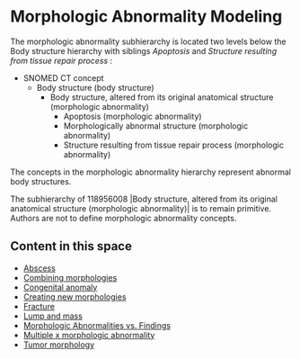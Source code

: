 # Morphologic Abnormality Modeling

The morphologic abnormality subhierarchy is located two levels below the Body structure hierarchy with siblings _Apoptosis_ and _Structure resulting from tissue repair process_ :

* SNOMED CT concept
  * Body structure (body structure)
    * Body structure, altered from its original anatomical structure (morphologic abnormality)
      * Apoptosis (morphologic abnormality)
      * Morphologically abnormal structure (morphologic abnormality)
      * Structure resulting from tissue repair process (morphologic abnormality)

The concepts in the morphologic abnormality hierarchy represent abnormal body structures.

The subhierarchy of 118956008 |Body structure, altered from its original anatomical structure (morphologic abnormality)| is to remain primitive. Authors are not to define morphologic abnormality concepts.

## Content in this space

* [Abscess](../../../Abscess_174690321.html)
* [Combining morphologies](../../../Combining-morphologies_174690315.html)
* [Congenital anomaly](../../../Congenital-anomaly_174690319.html)
* [Creating new morphologies](../../../Creating-new-morphologies_174690314.html)
* [Fracture](../../../Fracture_174690322.html)
* [Lump and mass](../../../Lump-and-mass_283312287.html)
* [Morphologic Abnormalities vs. Findings](../../../Morphologic-Abnormalities-vs.-Findings_174690313.html)
* [Multiple x morphologic abnormality](../../../Multiple-x-morphologic-abnormality_196641593.html)
* [Tumor morphology](../../../Tumor-morphology_174690318.html)
